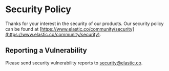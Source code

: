 # Security Policy

Thanks for your interest in the security of our products.
Our security policy can be found at [https://www.elastic.co/community/security](https://www.elastic.co/community/security).

## Reporting a Vulnerability
Please send security vulnerability reports to security@elastic.co.
